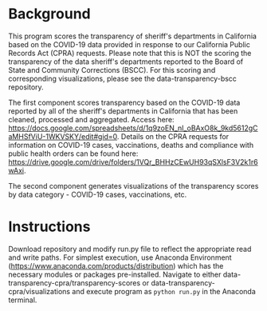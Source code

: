 # Background
This program scores the transparency of sheriff's departments in California based on the COVID-19 data provided in response to our California Public Records Act (CPRA) requests. Please note that this is NOT the scoring the transparency of the data sheriff's departments reported to the Board of State and Community Corrections (BSCC). For this scoring and corresponding visualizations, please see the data-transparency-bscc repository. 

The first component scores transparency based on the COVID-19 data reported by all of the sheriff's departments in California that has been cleaned, processed and aggregated. Access here: https://docs.google.com/spreadsheets/d/1q9zoEN_nI_oBAxO8k_9kd5612gCaMHSfViU-1WKVSKY/edit#gid=0. Details on the CPRA requests for information on COVID-19 cases, vaccinations, deaths and compliance with public health orders can be found here: https://drive.google.com/drive/folders/1VQr_BHHzCEwUH93qSXlsF3V2k1r6wAxi. 

The second component generates visualizations of the transparency scores by data category - COVID-19 cases, vaccinations, etc. 

# Instructions
Download repository and modify run.py file to reflect the appropriate read and write paths. 
For simplest execution, use Anaconda Environment (https://www.anaconda.com/products/distribution) which has the necessary modules or packages pre-installed. Navigate to either data-transparency-cpra/transparency-scores or data-transparency-cpra/visualizations and execute program as ``python run.py`` in the Anaconda terminal.
